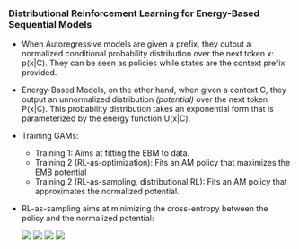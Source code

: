 
### Distributional Reinforcement Learning for Energy-Based Sequential Models


* When Autoregressive models are given a prefix, they output a normalized conditional probability distribution over the next token x: p(x|C). They can be seen as policies while states are the context prefix provided. 
* Energy-Based Models, on the other hand, when given a context C, they output an unnormalized distribution _(potential)_ over the next token P(x|C). This probability distribution takes an exponential form that is parameterized by the energy function U(x|C).
* Training GAMs:
    * Training 1: Aims at fitting the EBM to data.
    * Training 2 (RL-as-optimization): Fits an AM policy that maximizes the EMB potential
    * Training 2 (RL-as-sampling, distributional RL): Fits  an AM policy that approximates the normalized potential. 
* RL-as-sampling aims at minimizing the cross-entropy between the policy and the normalized potential:


   <img src="https://render.githubusercontent.com/render/math?math=\nabla\theta CE(p, \pi_{\theta}) = - \sum_x{p(x) \nabla_\theta log \pi_{\theta}(x) }">

   <img src="https://render.githubusercontent.com/render/math?math==- \mathbb{E}_{x \sim \pi_{\theta} (.)} \frac{p(x)}{\pi_{\theta}(x)} \nabla_\theta log  \pi_{\theta}(x)">

    <img src="https://render.githubusercontent.com/render/math?math== - \mathbb{E}_{x \sim \pi_{\theta} (.)} \frac{1}{Z} \frac{p(x)}{\pi_{\theta}(x)} \nabla_\theta log  \pi_{\theta}(x) \\ "> 
    
    
     <img src="https://render.githubusercontent.com/render/math?math==  - \frac{1}{Z} \mathbb{E}_{x \sim \pi_{\theta} (.)}  \frac{P(x)}{  \pi_{\theta}(x)} \nabla_\theta log  \pi_{\theta}(x) ">
